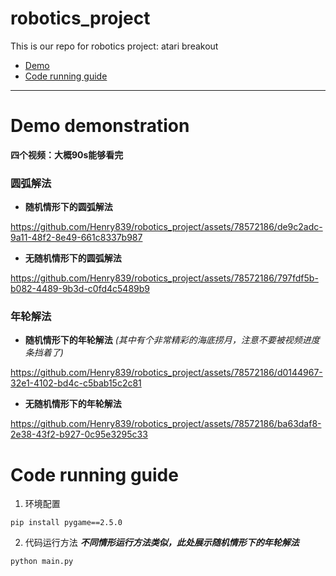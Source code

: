 # robotics_project
This is our repo for robotics project: atari breakout
- [Demo](#Demo-demonstration)
- [Code running guide](#Code-running-guide)
---
# Demo demonstration 
**四个视频：大概90s能够看完**


### 圆弧解法
* **随机情形下的圆弧解法**

https://github.com/Henry839/robotics_project/assets/78572186/de9c2adc-9a11-48f2-8e49-661c8337b987

* **无随机情形下的圆弧解法**

https://github.com/Henry839/robotics_project/assets/78572186/797fdf5b-b082-4489-9b3d-c0fd4c5489b9




### 年轮解法
* **随机情形下的年轮解法** *(其中有个非常精彩的海底捞月，注意不要被视频进度条挡着了)*
  
https://github.com/Henry839/robotics_project/assets/78572186/d0144967-32e1-4102-bd4c-c5bab15c2c81

* **无随机情形下的年轮解法**

https://github.com/Henry839/robotics_project/assets/78572186/ba63daf8-2e38-43f2-b927-0c95e3295c33

# Code running guide
1. 环境配置

```
pip install pygame==2.5.0
```
2. 代码运行方法
***不同情形运行方法类似，此处展示随机情形下的年轮解法***
```python
python main.py
```
